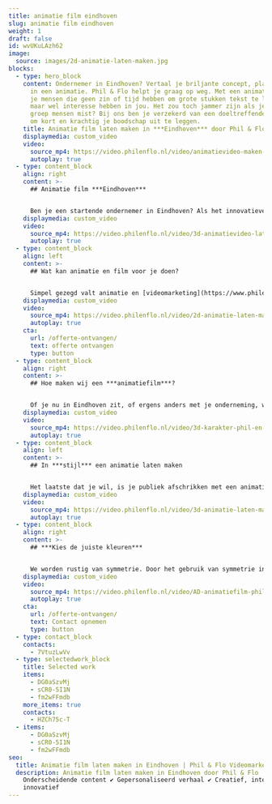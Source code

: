 ```yaml
---
title: animatie film eindhoven
slug: animatie film eindhoven
weight: 1
draft: false
id: wvUKuLAzh62
image:
  source: images/2d-animatie-laten-maken.jpg
blocks:
  - type: hero_block
    content: Ondernemer in Eindhoven? Vertaal je briljante concept, plan of product
      in een animatie. Phil & Flo helpt je graag op weg. Met een animatie bereik
      je mensen die geen zin of tijd hebben om grote stukken tekst te lezen,
      maar wel interesse hebben in jou. Het zou toch jammer zijn als je die
      groep mensen mist? Bij ons ben je verzekerd van een doeltreffende animatie
      om kort en krachtig je boodschap uit te leggen.
    title: Animatie film laten maken in ***Eindhoven*** door Phil & Flo
    displaymedia: custom_video
    video:
      source_mp4: https://video.philenflo.nl/video/animatievideo-maken-phil-en-flo.mp4
      autoplay: true
  - type: content_block
    align: right
    content: >-
      ## Animatie film ***Eindhoven***


      Ben je een startende ondernemer in Eindhoven? Als het innovatieve hart van Nederland worden er vaak producten of diensten aangeboden die vaak moeilijk uit te leggen zijn in tekst en illustraties zien er ook vaak ingewikkeld uit. Toch wil je graag aan je (toekomstige) klanten overbrengen wat je te bieden hebt. Dat kun je heel goed doen met [animatie](https://www.philenflo.nl/oplossingen/animatie-laten-maken/) & film. In Eindhoven helpt [Phil & Flo](https://www.philenflo.nl/) bedrijven en ondernemers met het pakkend vertellen van hun verhaal.
    displaymedia: custom_video
    video:
      source_mp4: https://video.philenflo.nl/video/3d-animatievideo-laten-maken-phil-en-flo.mp4
      autoplay: true
  - type: content_block
    align: left
    content: >-
      ## Wat kan animatie en film voor je doen?


      Simpel gezegd valt animatie en [videomarketing](https://www.philenflo.nl/oplossingen/videomarketing/) meer op dan tekst en brengt je boodschap beter over. Als je een bepaalde doelgroep wilt bereiken, is animatie een sterke manier om de aandacht te pakken en vast te houden. Het visueel maken van informatie is niet alleen leuker om naar te kijken: je doelgroep zal je informatie — en je merk! — beter onthouden als je het presenteert in bewegende beelden.
    displaymedia: custom_video
    video:
      source_mp4: https://video.philenflo.nl/video/2d-animatie-laten-maken-phil-en-flo2.mp4
      autoplay: true
    cta:
      url: /offerte-ontvangen/
      text: offerte ontvangen
      type: button
  - type: content_block
    align: right
    content: >-
      ## Hoe maken wij een ***animatiefilm***?


      Of je nu in Eindhoven zit, of ergens anders met je onderneming, we komen graag bij je langs om vrijblijvend de mogelijkheden door te spreken. Je bent ook van harte welkom op een van onze kantoren (Hurksestraat 64, Eindhoven). Als we besluiten in zee te gaan, houden we je nauw betrokken bij het maken van de concepten en scripts. Zo weten we allebei zeker dat je tevreden zult zijn met het eindresultaat.
    displaymedia: custom_video
    video:
      source_mp4: https://video.philenflo.nl/video/3d-karakter-phil-en-flo.mp4
      autoplay: true
  - type: content_block
    align: left
    content: >-
      ## In ***stijl*** een animatie laten maken


      Het laatste dat je wil, is je publiek afschrikken met een animatiestijl die helemaal niet bij jou past. Als de stijl en inhoud van een animatie botsen, brengt dat kijkers in verwarring. Daarom maken de specialisten van Phil & Flo graag kennis met je. Zo zien we welke stijlen we beter kunnen hanteren dan andere: zakelijk, [educatief](https://www.philenflo.nl/branches/onderwijs-kunst-cultuur/) en/of speels. Wat de grafische vormgeving betreft, houden we ons graag aan je huisstijl, maar ook zonder huisstijl vinden we de juiste toon en beeldtaal om je boodschap zo goed mogelijk uit te dragen.
    displaymedia: custom_video
    video:
      source_mp4: https://video.philenflo.nl/video/3d-animatie-laten-maken-phil-en-flo1.mp4
      autoplay: true
  - type: content_block
    align: right
    content: >-
      ## ***Kies de juiste kleuren***


      We worden rustig van symmetrie. Door het gebruik van symmetrie in je vormgeving kun je een veilige, vertrouwde boodschap overbrengen. Asymmetrische beelden zorgen daarentegen voor prikkelingen en zetten aan tot actie. Ook kleuren spelen hierbij een grote rol. Zo staat bijvoorbeeld blauw voor ‘vertrouwen’ en groen voor ‘groei’ en ‘gezondheid’. Rood staat voor gevaar, warmte en actie. Kleur in je animatie zorgt dus voor verschillende acties.
    displaymedia: custom_video
    video:
      source_mp4: https://video.philenflo.nl/video/AD-animatiefilm-phil-en-flo.mp4
      autoplay: true
    cta:
      url: /offerte-ontvangen/
      text: Contact opnemen
      type: button
  - type: contact_block
    contacts:
      - 7VtuzLwVv
  - type: selectedwork_block
    title: Selected work
    items:
      - DG0aSzvMj
      - sCR0-5I1N
      - fm2wFFmdb
    more_items: true
    contacts:
      - HZCh75c-T
  - items:
      - DG0aSzvMj
      - sCR0-5I1N
      - fm2wFFmdb
seo:
  title: Animatie film laten maken in Eindhoven | Phil & Flo Videomarketing
  description: Animatie film laten maken in Eindhoven door Phil & Flo |
    Onderscheidende content ✔ Gepersonaliseerd verhaal ✔ Creatief, interactief &
    innovatief
---
```

